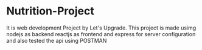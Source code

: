 # Nutrition-Project
It is web development Project by Let's Upgrade.  This project is made usimg nodejs as backend reactjs as frontend and express for server configuration and also tested the api using POSTMAN
